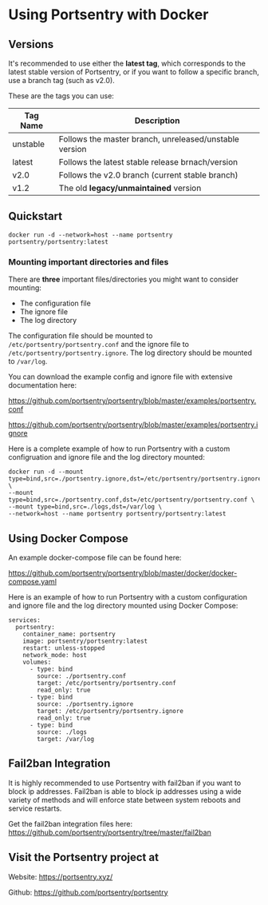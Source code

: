 # Using Portsentry with Docker

## Versions

It's recommended to use either the **latest tag**, which corresponds to the latest stable version of Portsentry, or if you want to follow a specific branch, use a branch tag (such as v2.0).

These are the tags you can use:

| Tag Name | Description |
| -------- | ----------- |
| unstable | Follows the master branch, unreleased/unstable version |
| latest | Follows the latest stable release brnach/version |
| v2.0 | Follows the v2.0 branch (current stable branch) |
| v1.2 | The old **legacy/unmaintained** version |

## Quickstart
```
docker run -d --network=host --name portsentry portsentry/portsentry:latest
```

### Mounting important directories and files

There are **three** important files/directories you might want to consider mounting:

* The configuration file
* The ignore file
* The log directory

The configuration file should be mounted to `/etc/portsentry/portsentry.conf` and the ignore file to `/etc/portsentry/portsentry.ignore`. The log directory should be mounted to `/var/log`.

You can download the example config and ignore file with extensive documentation here:

https://github.com/portsentry/portsentry/blob/master/examples/portsentry.conf

https://github.com/portsentry/portsentry/blob/master/examples/portsentry.ignore

Here is a complete example of how to run Portsentry with a custom configruation and ignore file and the log directory mounted:


```
docker run -d --mount type=bind,src=./portsentry.ignore,dst=/etc/portsentry/portsentry.ignore \
--mount type=bind,src=./portsentry.conf,dst=/etc/portsentry/portsentry.conf \
--mount type=bind,src=./logs,dst=/var/log \
--network=host --name portsentry portsentry/portsentry:latest
```

## Using Docker Compose

An example docker-compose file can be found here:

https://github.com/portsentry/portsentry/blob/master/docker/docker-compose.yaml

Here is an example of how to run Portsentry with a custom configuration and ignore file and the log directory mounted using Docker Compose:

```
services:
  portsentry:
    container_name: portsentry
    image: portsentry/portsentry:latest
    restart: unless-stopped
    network_mode: host
    volumes:
      - type: bind
        source: ./portsentry.conf
        target: /etc/portsentry/portsentry.conf
        read_only: true
      - type: bind
        source: ./portsentry.ignore
        target: /etc/portsentry/portsentry.ignore
        read_only: true
      - type: bind
        source: ./logs
        target: /var/log
```

## Fail2ban Integration

It is highly recommended to use Portsentry with fail2ban if you want to block ip addresses. Fail2ban is able to block ip addresses using a wide variety of methods and will enforce state between system reboots and service restarts.

Get the fail2ban integration files here: https://github.com/portsentry/portsentry/tree/master/fail2ban

## Visit the Portsentry project at

Website: https://portsentry.xyz/

Github: https://github.com/portsentry/portsentry
